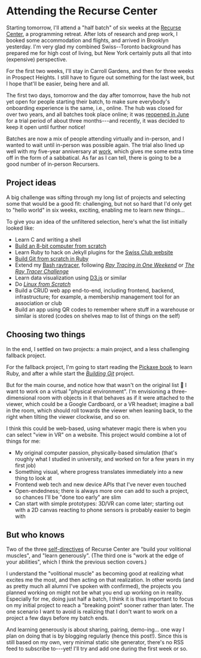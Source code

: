 # Attending the Recurse Center

Starting tomorrow, I'll attend a "half batch" of six weeks at the [Recurse
Center][rc], a programming retreat. After lots of research and prep work, I
booked some accommodation and flights, and arrived in Brooklyn yesterday. I'm
very glad my combined Swiss--Toronto background has prepared me for high cost
of living, but New York certainly puts all that into (expensive) perspective.

For the first two weeks, I'll stay in Carroll Gardens, and then for three weeks
in Prospect Heights. I still have to figure out something for the last week,
but I hope that'll be easier, being here and all.

The first two days, tomorrow and the day after tomorrow, have the hub not yet
open for people starting their batch, to make sure everybody's onboarding
experience is the same, i.e., online. The hub was closed for over two years,
and all batches took place online; it was [reopened in June][blog] for a trial
period of about three months---and recently, it was decided to keep it open
until further notice!

Batches are now a mix of people attending virtually and in-person, and I wanted
to wait until in-person was possible again. The trial also lined up well with
my five-year anniversary at [work], which gives me some extra time off in the
form of a sabbatical. As far as I can tell, there is going to be a good number
of in-person Recursers.

[rc]: <https://www.recurse.com/>
[blog]: <https://www.recurse.com/blog/189-a-new-kind-of-retreat>
[work]: <https://www.koho.ca/>

## Project ideas

A big challenge was sifting through my long list of projects and selecting some
that would be a good fit: challenging, but not so hard that I'd only get to
"hello world" in six weeks, exciting, enabling me to learn new things...

To give you an idea of the unfiltered selection, here's what the list initially
looked like:

- Learn C and writing a shell
- [Build an 8-bit computer from scratch][8bit]
- Learn Ruby to hack on Jekyll plugins for the [Swiss Club website][sct]
- [Build Git from scratch in Ruby][buildgit]
- Extend my [Bash raytracer][bashrt], following [*Ray Tracing in One
  Weekend*][rtwknd] or [*The Ray Tracer Challenge*][rtchallenge]
- Learn data visualization using [D3.js] or similar
- Do [*Linux from Scratch*][lfs]
- Build a CRUD web app end-to-end, including frontend, backend, infrastructure;
  for example, a membership management tool for an association or club
- Build an app using QR codes to remember where stuff in a warehouse or similar
  is stored (codes on shelves map to list of things on the self)

[8bit]: <https://eater.net/8bit/>
[sct]: <https://https://swissclubtoronto.ca/>
[buildgit]: <https://shop.jcoglan.com/building-git/>
[bashrt]: <https://github.com/bewuethr/bash-raytracer>
[rtwknd]: <https://raytracing.github.io/>
[rtchallenge]: <http://raytracerchallenge.com/>
[d3.js]: <https://d3js.org/>
[lfs]: <https://www.linuxfromscratch.org/>

## Choosing two things

In the end, I settled on two projects: a main project, and a less challenging
fallback project.

For the fallback project, I'm going to start reading the [Pickaxe
book][pickaxe] to learn Ruby, and after a while start the [*Building
Git*][buildgit] project.

But for the main course, and notice how that wasn't on the original list
:grimacing: I want to work on a virtual "physical environment". I'm envisioning
a three-dimensional room with objects in it that behaves as if it were attached
to the viewer, which could be a Google Cardboard, or a VR headset; imagine a
ball in the room, which should roll towards the viewer when leaning back, to
the right when tilting the viewer clockwise, and so on.

I think this could be web-based, using whatever magic there is when you can
select "view in VR" on a website. This project would combine a lot of things
for me:

- My original computer passion, physically-based simulation (that's roughly
  what I studied in university, and worked on for a few years in my first job)
- Something visual, where progress translates immediately into a new thing to
  look at
- Frontend web tech and new device APIs that I've never even touched
- Open-endedness; there is always more one can add to such a project, so
  chances I'll be "done too early" are slim
- Can start with simple prototypes: 3D/VR can come later; starting out with a
  2D canvas reacting to phone sensors is probably easier to begin with

[pickaxe]: <https://pragprog.com/titles/ruby5/programming-ruby-3-2-5th-edition/>

## But who knows

Two of the three [self-directives] of Recurse Center are "build your volitional
muscles", and "learn generously". (The third one is "work at the edge of your
abilities", which I think the previous section covers.)

I understand the "volitional muscle" as becoming good at realizing what excites
me the most, and then acting on that realization. In other words (and as pretty
much all alumni I've spoken with confirmed), the projects you planned working
on might not be what you end up working on in reality. Especially for me, doing
just half a batch, I think it is thus important to focus on my initial project
to reach a "breaking point" sooner rather than later. The one scenario I want
to avoid is realizing that I don't want to work on a project a few days before
my batch ends.

And learning generously is about sharing, pairing, demo-ing... one way I plan
on doing that is by blogging regularly (hence this post!). Since this is still
based on my own, very minimal static site generator, there's no RSS feed to
subscribe to---yet! I'll try and add one during the first week or so.

[self-directives]: <https://www.recurse.com/self-directives>
